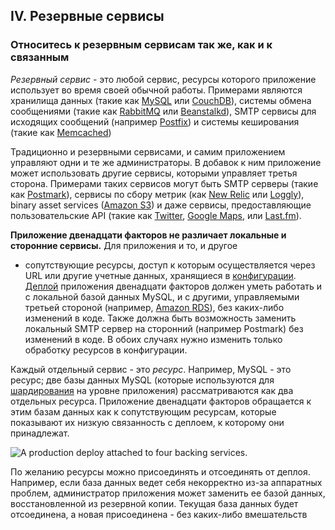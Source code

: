 ## IV. Резервные сервисы
### Относитесь к резервным сервисам так же, как и к связанным

*Резервный сервис* - это любой сервис, ресурсы которого приложение использует во время своей обычной
работы. Примерами являются хранилища данных (такие как [MySQL](http://dev.mysql.com/) или
[CouchDB](http://couchdb.apache.org/)), системы обмена сообщениями (такие как [RabbitMQ](http://www.rabbitmq.com/)
или [Beanstalkd](http://kr.github.com/beanstalkd/)), SMTP сервисы для исходящих сообщений (например
[Postfix](http://www.postfix.org/)) и системы кеширования (такие как [Memcached](http://memcached.org/))

Традиционно и резервными сервисами, и самим приложением управляют одни и те же администраторы. В добавок к
ним приложение может использовать другие сервисы, которыми управляет третья сторона. Примерами таких сервисов
могут быть SMTP серверы (такие как [Postmark](http://postmarkapp.com/)), сервисы по сбору метрик
(как [New Relic](http://newrelic.com/) или [Loggly](http://www.loggly.com/)), binary asset services
([Amazon S3](http://aws.amazon.com/s3/)) и даже сервисы, предоставляющие пользовательские API
(такие как [Twitter](http://dev.twitter.com/), [Google Maps](http://code.google.com/apis/maps/index.html),
или [Last.fm](http://www.last.fm/api)).

**Приложение двенадцати факторов не различает локальные и сторонние сервисы.** Для приложения и то, и другое
- сопутствующие ресурсы, доступ к которым осуществляется через URL или другие учетные данных, хранящиеся
в [конфигурации](/config). [Деплой](/codebase) приложения двенадцати факторов должен уметь работать и с
локальной базой данных MySQL, и с другими, управляемыми третьей стороной
(например, [Amazon RDS](http://aws.amazon.com/rds/)), без каких-либо изменений в коде. Также должна быть
возможность заменить локальный SMTP сервер на сторонний (например Postmark) без изменений в коде. В обоих
случаях нужно изменить только обработку ресурсов в конфигурации.

Каждый отдельный сервис - это *ресурс*. Например, MySQL - это ресурс; две базы данных MySQL (которые
используются для
[шардирования](http://ru.wikipedia.org/wiki/%D0%A8%D0%B0%D1%80%D0%B4%D0%B8%D1%80%D0%BE%D0%B2%D0%B0%D0%BD%D0%B8%D0%B5) на уровне приложения)
рассматриваются как два отдельных ресурса. Приложение двенадцати факторов обращается к этим базам данных
как к сопутствующим ресурсам, которые показывают их низкую связанность с деплоем, к которому они принадлежат.

<img src="/images/attached-resources.png" class="full" alt="A production deploy attached to four backing services." />

По желанию ресурсы можно присоединять и отсоединять от деплоя. Например, если база данных ведет себя
некорректно из-за аппаратных проблем, администратор приложения может заменить ее базой данных, восстановленной
из резервной копии. Текущая база данных будет отсоединена, а новая присоединена - без каких-либо вмешательств
